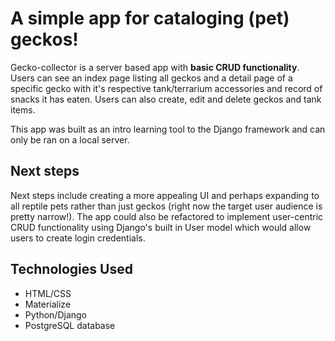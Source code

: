 # A simple app for cataloging (pet) geckos!

Gecko-collector is a server based app with **basic CRUD functionality**. Users can see an index page listing all geckos and a detail page of a specific gecko with it's respective tank/terrarium accessories and record of snacks it has eaten. Users can also create, edit and delete geckos and tank items.

This app was built as an intro learning tool to the Django framework and can only be ran on a local server.

## Next steps

Next steps include creating a more appealing UI and perhaps expanding to all reptile pets rather than just geckos (right now the target user audience is pretty narrow!). The app could also be refactored to implement user-centric CRUD functionality using Django's built in User model which would allow users to create login credentials.

## Technologies Used
* HTML/CSS
* Materialize
* Python/Django
* PostgreSQL database